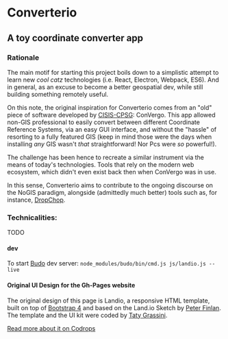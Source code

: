 # Converterio
## A toy coordinate converter app

### Rationale
The main motif for starting this project boils down to a simplistic attempt to learn new _cool catz_ technologies (i.e. React, Electron, Webpack, ES6). And in general, as an excuse to become a better geospatial dev, while still building something remotely useful.

On this note, the original inspiration for Converterio comes from an "old" piece of software developed by [CISIS-CPSG](http://www.centrointerregionale-gis.it/): ConVergo.
This app allowed non-GIS professional to easily convert between different Coordinate Reference Systems, via an easy GUI interface, and without the "hassle" of resorting to a fully featured GIS (keep in mind those were the days when installing _any_ GIS wasn't _that_ straightforward! Nor Pcs were _so_ powerful!).

The challenge has been hence to recreate a similar instrument via the means of today's  technologies. Tools that rely on the modern web ecosystem, which didn't even exist back then when ConVergo was in use.

In this sense, Converterio aims to contribute to the ongoing discourse on the NoGIS paradigm, alongside (admittedly much better) tools such as, for instance, [DropChop](dropchop.io).

### Technicalities:
TODO
#### dev
To start [Budo](https://github.com/mattdesl/budo) dev server:
`node_modules/budo/bin/cmd.js js/landio.js --live`


#### Original UI Design for the Gh-Pages website
The original design of this page is Landio, a responsive HTML template, built on top of [Bootstrap 4](http://v4-alpha.getbootstrap.com/) and based on the Land.io Sketch by [Peter Finlan](http://peterfinlan.com/). The template and the UI kit were coded by [Taty Grassini](http://tatygrassini.github.io/).

[Read more about it on Codrops](http://tympanus.net/codrops/?p=25217)
